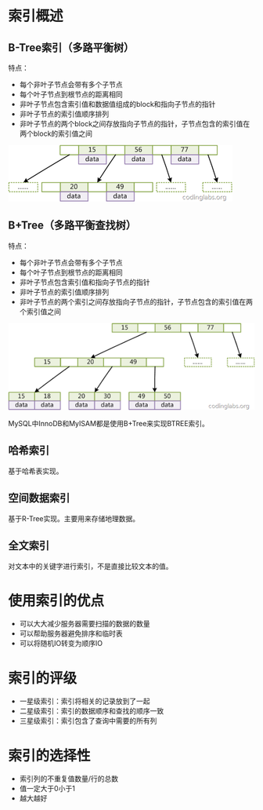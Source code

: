 # 索引概述

## B-Tree索引（多路平衡树）

特点：

+ 每个非叶子节点会带有多个子节点
+ 每个叶子节点到根节点的距离相同
+ 非叶子节点包含索引值和数据值组成的block和指向子节点的指针
+ 非叶子节点的索引值顺序排列
+ 非叶子节点的两个block之间存放指向子节点的指针，子节点包含的索引值在两个block的索引值之间

![b-tree](./1.1/b-tree.png)

## B+Tree（多路平衡查找树）

特点：

+ 每个非叶子节点会带有多个子节点
+ 每个叶子节点到根节点的距离相同
+ 非叶子节点包含索引值和指向子节点的指针
+ 非叶子节点的索引值顺序排列
+ 非叶子节点的两个索引之间存放指向子节点的指针，子节点包含的索引值在两个索引值之间

![b+tree](./1.1/b+tree.png)

MySQL中InnoDB和MyISAM都是使用B+Tree来实现BTREE索引。

## 哈希索引

基于哈希表实现。

## 空间数据索引

基于R-Tree实现。主要用来存储地理数据。

## 全文索引

对文本中的关键字进行索引，不是直接比较文本的值。

# 使用索引的优点

+ 可以大大减少服务器需要扫描的数据的数量
+ 可以帮助服务器避免排序和临时表
+ 可以将随机IO转变为顺序IO

# 索引的评级

+ 一星级索引：索引将相关的记录放到了一起
+ 二星级索引：索引的数据顺序和查找的顺序一致
+ 三星级索引：索引包含了查询中需要的所有列

# 索引的选择性

+ 索引列的不重复值数量/行的总数
+ 值一定大于0小于1
+ 越大越好